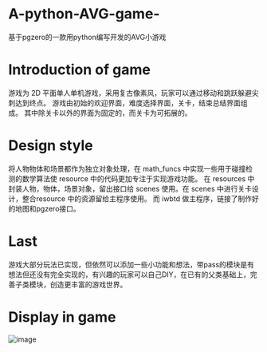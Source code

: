 # A-python-AVG-game-
基于pgzero的一款用python编写开发的AVG小游戏

# Introduction of game

  游戏为 2D 平面单人单机游戏，采用复古像素风，玩家可以通过移动和跳跃躲避尖刺达到终点。
  游戏由初始的欢迎界面，难度选择界面，关卡，结束总结界面组成。
  其中除关卡以外的界面为固定的，而关卡为可拓展的。
  
 # Design style
 
 将人物物体和场景都作为独立对象处理，在 math_funcs 中实现一些用于碰撞检测的数学算法使 resource 中的代码更加专注于实现游戏功能。
 在 resources 中封装人物，物体，场景对象，留出接口给 scenes 使用。在 scenes 中进行关卡设计，整合resource 中的资源留给主程序使用。
 而 iwbtd 做主程序，链接了制作好的地图和pgzero接口。
 
 # Last
 
 游戏大部分玩法已实现，但依然可以添加一些小功能和想法，带pass的模块是有想法但还没有完全实现的，有兴趣的玩家可以自己DIY，在已有的父类基础上，完善子类模块，创造更丰富的游戏世界。
 
 # Display in game
 ![image](https://github.com/Hownone/A-python-AVGgame/blob/main/Display/3.png)
 
 
 
